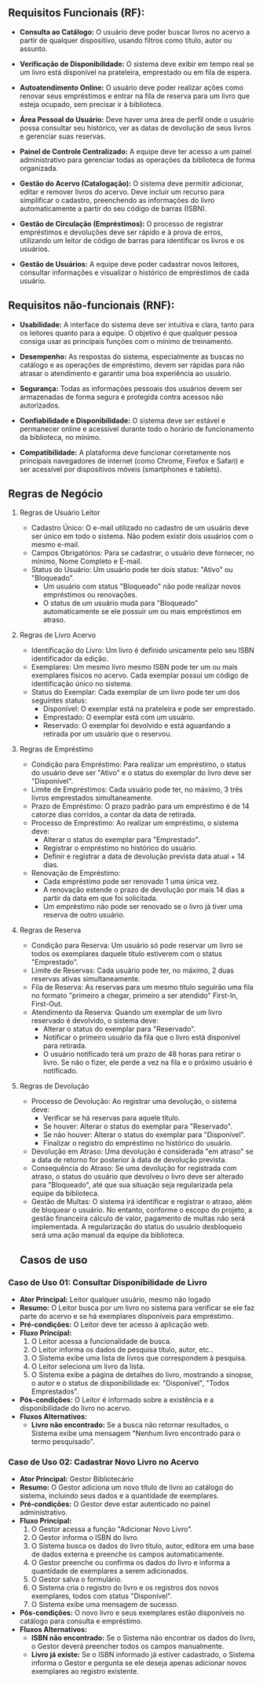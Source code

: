 ## Requisitos Funcionais (RF):

*   **Consulta ao Catálogo:** O usuário deve poder buscar livros no acervo a partir de qualquer dispositivo, usando filtros como título, autor ou assunto.

*   **Verificação de Disponibilidade:** O sistema deve exibir em tempo real se um livro está disponível na prateleira, emprestado ou em fila de espera.

*   **Autoatendimento Online:** O usuário deve poder realizar ações como renovar seus empréstimos e entrar na fila de reserva para um livro que esteja ocupado, sem precisar ir à biblioteca.

*   **Área Pessoal do Usuário:** Deve haver uma área de perfil onde o usuário possa consultar seu histórico, ver as datas de devolução de seus livros e gerenciar suas reservas.

*   **Painel de Controle Centralizado:** A equipe deve ter acesso a um painel administrativo para gerenciar todas as operações da biblioteca de forma organizada.

*   **Gestão do Acervo (Catalogação):** O sistema deve permitir adicionar, editar e remover livros do acervo. Deve incluir um recurso para simplificar o cadastro, preenchendo as informações do livro automaticamente a partir do seu código de barras (ISBN).

*   **Gestão de Circulação (Empréstimos):** O processo de registrar empréstimos e devoluções deve ser rápido e à prova de erros, utilizando um leitor de código de barras para identificar os livros e os usuários.

*   **Gestão de Usuários:** A equipe deve poder cadastrar novos leitores, consultar informações e visualizar o histórico de empréstimos de cada usuário.

## Requisitos não-funcionais (RNF):

*   **Usabilidade:** A interface do sistema deve ser intuitiva e clara, tanto para os leitores quanto para a equipe. O objetivo é que qualquer pessoa consiga usar as principais funções com o mínimo de treinamento.

*   **Desempenho:** As respostas do sistema, especialmente as buscas no catálogo e as operações de empréstimo, devem ser rápidas para não atrasar o atendimento e garantir uma boa experiência ao usuário.

*   **Segurança:** Todas as informações pessoais dos usuários devem ser armazenadas de forma segura e protegida contra acessos não autorizados.

*   **Confiabilidade e Disponibilidade:** O sistema deve ser estável e permanecer online e acessível durante todo o horário de funcionamento da biblioteca, no mínimo.

*   **Compatibilidade:** A plataforma deve funcionar corretamente nos principais navegadores de internet (como Chrome, Firefox e Safari) e ser acessível por dispositivos móveis (smartphones e tablets).


## Regras de Negócio

1.  Regras de Usuário Leitor
    *   Cadastro Único: O e-mail utilizado no cadastro de um usuário deve ser único em todo o sistema. Não podem existir dois usuários com o mesmo e-mail.
    *   Campos Obrigatórios: Para se cadastrar, o usuário deve fornecer, no mínimo, Nome Completo e E-mail.
    *   Status do Usuário: Um usuário pode ter dois status: "Ativo" ou "Bloqueado".
        *   Um usuário com status "Bloqueado" não pode realizar novos empréstimos ou renovações.
        *   O status de um usuário muda para "Bloqueado" automaticamente se ele possuir um ou mais empréstimos em atraso.

2.  Regras de Livro Acervo
    *   Identificação do Livro: Um livro é definido unicamente pelo seu ISBN identificador da edição.
    *   Exemplares: Um mesmo livro mesmo ISBN pode ter um ou mais exemplares físicos no acervo. Cada exemplar possui um código de identificação único no sistema.
    *   Status do Exemplar: Cada exemplar de um livro pode ter um dos seguintes status:
        *   Disponível: O exemplar está na prateleira e pode ser emprestado.
        *   Emprestado: O exemplar está com um usuário.
        *   Reservado: O exemplar foi devolvido e está aguardando a retirada por um usuário que o reservou.

3.  Regras de Empréstimo
    *   Condição para Empréstimo: Para realizar um empréstimo, o status do usuário deve ser "Ativo" e o status do exemplar do livro deve ser "Disponível".
    *   Limite de Empréstimos: Cada usuário pode ter, no máximo, 3 três livros emprestados simultaneamente.
    *   Prazo de Empréstimo: O prazo padrão para um empréstimo é de 14 catorze dias corridos, a contar da data de retirada.
    *   Processo de Empréstimo: Ao realizar um empréstimo, o sistema deve:
        *   Alterar o status do exemplar para "Emprestado".
        *   Registrar o empréstimo no histórico do usuário.
        *   Definir e registrar a data de devolução prevista data atual + 14 dias.
    *   Renovação de Empréstimo:
        *   Cada empréstimo pode ser renovado 1 uma única vez.
        *   A renovação estende o prazo de devolução por mais 14 dias a partir da data em que foi solicitada.
        *   Um empréstimo não pode ser renovado se o livro já tiver uma reserva de outro usuário.

4.  Regras de Reserva
    *   Condição para Reserva: Um usuário só pode reservar um livro se todos os exemplares daquele título estiverem com o status "Emprestado".
    *   Limite de Reservas: Cada usuário pode ter, no máximo, 2 duas reservas ativas simultaneamente.
    *   Fila de Reserva: As reservas para um mesmo título seguirão uma fila no formato "primeiro a chegar, primeiro a ser atendido" First-In, First-Out.
    *   Atendimento da Reserva: Quando um exemplar de um livro reservado é devolvido, o sistema deve:
        *   Alterar o status do exemplar para "Reservado".
        *   Notificar o primeiro usuário da fila que o livro está disponível para retirada.
        *   O usuário notificado terá um prazo de 48 horas para retirar o livro. Se não o fizer, ele perde a vez na fila e o próximo usuário é notificado.

5.  Regras de Devolução
    *   Processo de Devolução: Ao registrar uma devolução, o sistema deve:
        *   Verificar se há reservas para aquele título.
        *   Se houver: Alterar o status do exemplar para "Reservado".
        *   Se não houver: Alterar o status do exemplar para "Disponível".
        *   Finalizar o registro do empréstimo no histórico do usuário.
    *   Devolução em Atraso: Uma devolução é considerada "em atraso" se a data de retorno for posterior à data de devolução prevista.
    *   Consequência do Atraso: Se uma devolução for registrada com atraso, o status do usuário que devolveu o livro deve ser alterado para "Bloqueado", até que sua situação seja regularizada pela equipe da biblioteca.
    *   Gestão de Multas: O sistema irá identificar e registrar o atraso, além de bloquear o usuário. No entanto, conforme o escopo do projeto, a gestão financeira cálculo de valor, pagamento de multas não será implementada. A regularização do status do usuário desbloqueio será uma ação manual da equipe da biblioteca.

    ## Casos de uso

### Caso de Uso 01: Consultar Disponibilidade de Livro

*   **Ator Principal:** Leitor qualquer usuário, mesmo não logado
*   **Resumo:** O Leitor busca por um livro no sistema para verificar se ele faz parte do acervo e se há exemplares disponíveis para empréstimo.
*   **Pré-condições:** O Leitor deve ter acesso à aplicação web.
*   **Fluxo Principal:**
    1.  O Leitor acessa a funcionalidade de busca.
    2.  O Leitor informa os dados de pesquisa título, autor, etc..
    3.  O Sistema exibe uma lista de livros que correspondem à pesquisa.
    4.  O Leitor seleciona um livro da lista.
    5.  O Sistema exibe a página de detalhes do livro, mostrando a sinopse, o autor e o status de disponibilidade ex: "Disponível", "Todos Emprestados".
*   **Pós-condições:** O Leitor é informado sobre a existência e a disponibilidade do livro no acervo.
*   **Fluxos Alternativos:**
    *   **Livro não encontrado:** Se a busca não retornar resultados, o Sistema exibe uma mensagem "Nenhum livro encontrado para o termo pesquisado".

### Caso de Uso 02: Cadastrar Novo Livro no Acervo

*   **Ator Principal:** Gestor Bibliotecário
*   **Resumo:** O Gestor adiciona um novo título de livro ao catálogo do sistema, incluindo seus dados e a quantidade de exemplares.
*   **Pré-condições:** O Gestor deve estar autenticado no painel administrativo.
*   **Fluxo Principal:**
    1.  O Gestor acessa a função "Adicionar Novo Livro".
    2.  O Gestor informa o ISBN do livro.
    3.  O Sistema busca os dados do livro título, autor, editora em uma base de dados externa e preenche os campos automaticamente.
    4.  O Gestor preenche ou confirma os dados do livro e informa a quantidade de exemplares a serem adicionados.
    5.  O Gestor salva o formulário.
    6.  O Sistema cria o registro do livro e os registros dos novos exemplares, todos com status "Disponível".
    7.  O Sistema exibe uma mensagem de sucesso.
*   **Pós-condições:** O novo livro e seus exemplares estão disponíveis no catálogo para consulta e empréstimo.
*   **Fluxos Alternativos:**
    *   **ISBN não encontrado:** Se o Sistema não encontrar os dados do livro, o Gestor deverá preencher todos os campos manualmente.
    *   **Livro já existe:** Se o ISBN informado já estiver cadastrado, o Sistema informa o Gestor e pergunta se ele deseja apenas adicionar novos exemplares ao registro existente.

